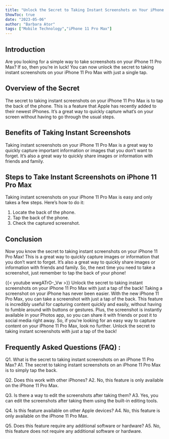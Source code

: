 ```yaml
---
title: "Unlock the Secret to Taking Instant Screenshots on Your iPhone 11 Pro Max - All You Need to Do is Tap the Back!"
ShowToc: true 
date: "2023-05-06"
author: "Barbara Ator" 
tags: ["Mobile Technology","iPhone 11 Pro Max"]
---
```

## Introduction

Are you looking for a simple way to take screenshots on your iPhone 11 Pro Max? If so, then you’re in luck! You can now unlock the secret to taking instant screenshots on your iPhone 11 Pro Max with just a single tap. 

## Overview of the Secret

The secret to taking instant screenshots on your iPhone 11 Pro Max is to tap the back of the phone. This is a feature that Apple has recently added to their newest iPhones. It’s a great way to quickly capture what’s on your screen without having to go through the usual steps. 

## Benefits of Taking Instant Screenshots

Taking instant screenshots on your iPhone 11 Pro Max is a great way to quickly capture important information or images that you don’t want to forget. It’s also a great way to quickly share images or information with friends and family. 

## Steps to Take Instant Screenshots on iPhone 11 Pro Max

Taking instant screenshots on your iPhone 11 Pro Max is easy and only takes a few steps. Here’s how to do it: 

1. Locate the back of the phone. 
2. Tap the back of the phone. 
3. Check the captured screenshot. 

## Conclusion

Now you know the secret to taking instant screenshots on your iPhone 11 Pro Max! This is a great way to quickly capture images or information that you don’t want to forget. It’s also a great way to quickly share images or information with friends and family. So, the next time you need to take a screenshot, just remember to tap the back of your phone!

{{< youtube wwgATrO-_Vw >}} 
Unlock the secret to taking instant screenshots on your iPhone 11 Pro Max with just a tap of the back! Taking a screenshot on your iPhone has never been easier. With the new iPhone 11 Pro Max, you can take a screenshot with just a tap of the back. This feature is incredibly useful for capturing content quickly and easily, without having to fumble around with buttons or gestures. Plus, the screenshot is instantly available in your Photos app, so you can share it with friends or post it to social media right away. So, if you're looking for an easy way to capture content on your iPhone 11 Pro Max, look no further. Unlock the secret to taking instant screenshots with just a tap of the back!

## Frequently Asked Questions (FAQ) :
Q1. What is the secret to taking instant screenshots on an iPhone 11 Pro Max?
A1. The secret to taking instant screenshots on an iPhone 11 Pro Max is to simply tap the back.

Q2. Does this work with other iPhones?
A2. No, this feature is only available on the iPhone 11 Pro Max.

Q3. Is there a way to edit the screenshots after taking them?
A3. Yes, you can edit the screenshots after taking them using the built-in editing tools.

Q4. Is this feature available on other Apple devices?
A4. No, this feature is only available on the iPhone 11 Pro Max.

Q5. Does this feature require any additional software or hardware?
A5. No, this feature does not require any additional software or hardware.



